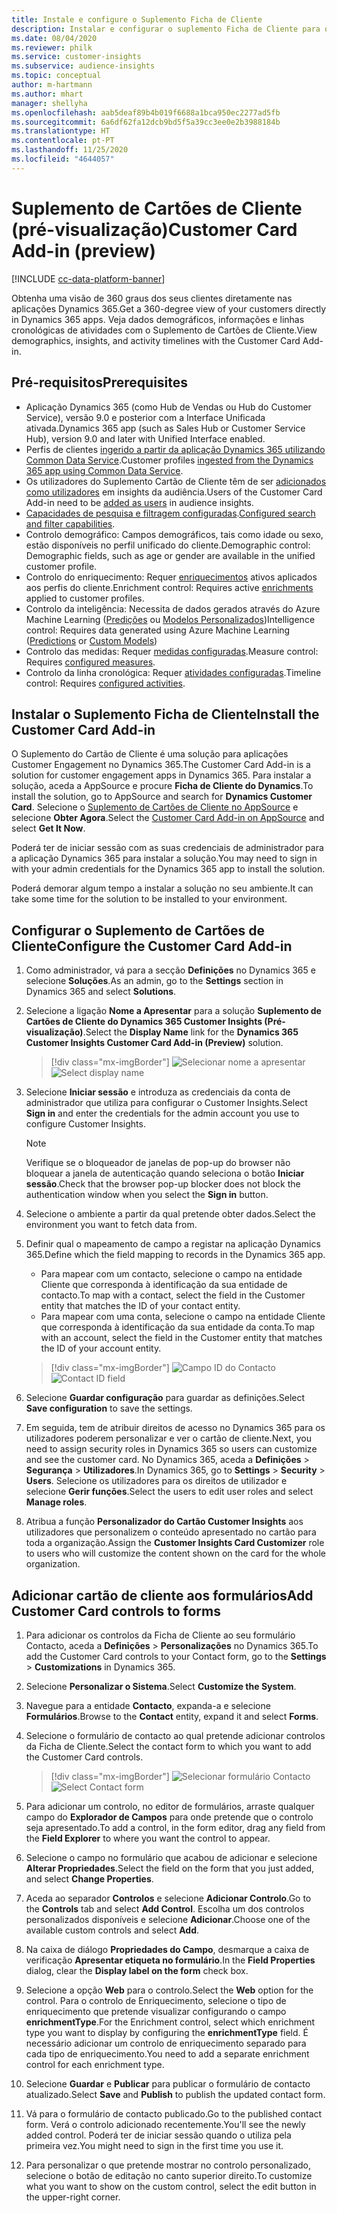 ```yaml
---
title: Instale e configure o Suplemento Ficha de Cliente
description: Instalar e configurar o suplemento Ficha de Cliente para o Dynamics 365 Customer Insights.
ms.date: 08/04/2020
ms.reviewer: philk
ms.service: customer-insights
ms.subservice: audience-insights
ms.topic: conceptual
author: m-hartmann
ms.author: mhart
manager: shellyha
ms.openlocfilehash: aab5deaf89b4b019f6688a1bca950ec2277ad5fb
ms.sourcegitcommit: 6a6df62fa12dcb9bd5f5a39cc3ee0e2b3988184b
ms.translationtype: HT
ms.contentlocale: pt-PT
ms.lasthandoff: 11/25/2020
ms.locfileid: "4644057"
---
```

# <a name="customer-card-add-in-preview"></a><span data-ttu-id="edbb8-103">Suplemento de Cartões de Cliente (pré-visualização)</span><span class="sxs-lookup"><span data-stu-id="edbb8-103">Customer Card Add-in (preview)</span></span>

[!INCLUDE [cc-data-platform-banner](../includes/cc-data-platform-banner.md)]

<span data-ttu-id="edbb8-104">Obtenha uma visão de 360 graus dos seus clientes diretamente nas aplicações Dynamics 365.</span><span class="sxs-lookup"><span data-stu-id="edbb8-104">Get a 360-degree view of your customers directly in Dynamics 365 apps.</span></span> <span data-ttu-id="edbb8-105">Veja dados demográficos, informações e linhas cronológicas de atividades com o Suplemento de Cartões de Cliente.</span><span class="sxs-lookup"><span data-stu-id="edbb8-105">View demographics, insights, and activity timelines with the Customer Card Add-in.</span></span>

## <a name="prerequisites"></a><span data-ttu-id="edbb8-106">Pré-requisitos</span><span class="sxs-lookup"><span data-stu-id="edbb8-106">Prerequisites</span></span>

- <span data-ttu-id="edbb8-107">Aplicação Dynamics 365 (como Hub de Vendas ou Hub do Customer Service), versão 9.0 e posterior com a Interface Unificada ativada.</span><span class="sxs-lookup"><span data-stu-id="edbb8-107">Dynamics 365 app (such as Sales Hub or Customer Service Hub), version 9.0 and later with Unified Interface enabled.</span></span>
- <span data-ttu-id="edbb8-108">Perfis de clientes [ingerido a partir da aplicação Dynamics 365 utilizando Common Data Service](connect-power-query.md).</span><span class="sxs-lookup"><span data-stu-id="edbb8-108">Customer profiles [ingested from the Dynamics 365 app using Common Data Service](connect-power-query.md).</span></span>
- <span data-ttu-id="edbb8-109">Os utilizadores do Suplemento Cartão de Cliente têm de ser [adicionados como utilizadores](permissions.md) em insights da audiência.</span><span class="sxs-lookup"><span data-stu-id="edbb8-109">Users of the Customer Card Add-in need to be [added as users](permissions.md) in audience insights.</span></span>
- <span data-ttu-id="edbb8-110">[Capacidades de pesquisa e filtragem configuradas](search-filter-index.md).</span><span class="sxs-lookup"><span data-stu-id="edbb8-110">[Configured search and filter capabilities](search-filter-index.md).</span></span>
- <span data-ttu-id="edbb8-111">Controlo demográfico: Campos demográficos, tais como idade ou sexo, estão disponíveis no perfil unificado do cliente.</span><span class="sxs-lookup"><span data-stu-id="edbb8-111">Demographic control: Demographic fields, such as age or gender are available in the unified customer profile.</span></span>
- <span data-ttu-id="edbb8-112">Controlo do enriquecimento: Requer [enriquecimentos](enrichment-hub.md) ativos aplicados aos perfis do cliente.</span><span class="sxs-lookup"><span data-stu-id="edbb8-112">Enrichment control: Requires active [enrichments](enrichment-hub.md) applied to customer profiles.</span></span>
- <span data-ttu-id="edbb8-113">Controlo da inteligência: Necessita de dados gerados através do Azure Machine Learning ([Predições](predictions.md) ou [Modelos Personalizados](custom-models.md))</span><span class="sxs-lookup"><span data-stu-id="edbb8-113">Intelligence control: Requires data generated using Azure Machine Learning ([Predictions](predictions.md) or [Custom Models](custom-models.md))</span></span>
- <span data-ttu-id="edbb8-114">Controlo das medidas: Requer [medidas configuradas](measures.md).</span><span class="sxs-lookup"><span data-stu-id="edbb8-114">Measure control: Requires [configured measures](measures.md).</span></span>
- <span data-ttu-id="edbb8-115">Controlo da linha cronológica: Requer [atividades configuradas](activities.md).</span><span class="sxs-lookup"><span data-stu-id="edbb8-115">Timeline control: Requires [configured activities](activities.md).</span></span>

## <a name="install-the-customer-card-add-in"></a><span data-ttu-id="edbb8-116">Instalar o Suplemento Ficha de Cliente</span><span class="sxs-lookup"><span data-stu-id="edbb8-116">Install the Customer Card Add-in</span></span>

<span data-ttu-id="edbb8-117">O Suplemento do Cartão de Cliente é uma solução para aplicações Customer Engagement no Dynamics 365.</span><span class="sxs-lookup"><span data-stu-id="edbb8-117">The Customer Card Add-in is a solution for customer engagement apps in Dynamics 365.</span></span> <span data-ttu-id="edbb8-118">Para instalar a solução, aceda a AppSource e procure **Ficha de Cliente do Dynamics**.</span><span class="sxs-lookup"><span data-stu-id="edbb8-118">To install the solution, go to AppSource and search for **Dynamics Customer Card**.</span></span> <span data-ttu-id="edbb8-119">Selecione o [Suplemento de Cartões de Cliente no AppSource](https://appsource.microsoft.com/product/dynamics-365/mscrm.dynamics_365_customer_insights_customer_card_addin?tab=Overview) e selecione **Obter Agora**.</span><span class="sxs-lookup"><span data-stu-id="edbb8-119">Select the [Customer Card Add-in on AppSource](https://appsource.microsoft.com/product/dynamics-365/mscrm.dynamics_365_customer_insights_customer_card_addin?tab=Overview) and select **Get It Now**.</span></span>

<span data-ttu-id="edbb8-120">Poderá ter de iniciar sessão com as suas credenciais de administrador para a aplicação Dynamics 365 para instalar a solução.</span><span class="sxs-lookup"><span data-stu-id="edbb8-120">You may need to sign in with your admin credentials for the Dynamics 365 app to install the solution.</span></span>

<span data-ttu-id="edbb8-121">Poderá demorar algum tempo a instalar a solução no seu ambiente.</span><span class="sxs-lookup"><span data-stu-id="edbb8-121">It can take some time for the solution to be installed to your environment.</span></span>

## <a name="configure-the-customer-card-add-in"></a><span data-ttu-id="edbb8-122">Configurar o Suplemento de Cartões de Cliente</span><span class="sxs-lookup"><span data-stu-id="edbb8-122">Configure the Customer Card Add-in</span></span>

1. <span data-ttu-id="edbb8-123">Como administrador, vá para a secção **Definições** no Dynamics 365 e selecione **Soluções**.</span><span class="sxs-lookup"><span data-stu-id="edbb8-123">As an admin, go to the **Settings** section in Dynamics 365 and select **Solutions**.</span></span>

1. <span data-ttu-id="edbb8-124">Selecione a ligação **Nome a Apresentar** para a solução **Suplemento de Cartões de Cliente do Dynamics 365 Customer Insights (Pré-visualização)**.</span><span class="sxs-lookup"><span data-stu-id="edbb8-124">Select the **Display Name** link for the **Dynamics 365 Customer Insights Customer Card Add-in (Preview)** solution.</span></span>

   > [!div class="mx-imgBorder"]
   > <span data-ttu-id="edbb8-125">![Selecionar nome a apresentar](media/select-display-name.png "Selecionar nome a apresentar")</span><span class="sxs-lookup"><span data-stu-id="edbb8-125">![Select display name](media/select-display-name.png "Select display name")</span></span>

1. <span data-ttu-id="edbb8-126">Selecione **Iniciar sessão** e introduza as credenciais da conta de administrador que utiliza para configurar o Customer Insights.</span><span class="sxs-lookup"><span data-stu-id="edbb8-126">Select **Sign in** and enter the credentials for the admin account you use to configure Customer Insights.</span></span>

   > [!NOTE]
   > <span data-ttu-id="edbb8-127">Verifique se o bloqueador de janelas de pop-up do browser não bloquear a janela de autenticação quando seleciona o botão **Iniciar sessão**.</span><span class="sxs-lookup"><span data-stu-id="edbb8-127">Check that the browser pop-up blocker does not block the authentication window when you select the **Sign in** button.</span></span>

1. <span data-ttu-id="edbb8-128">Selecione o ambiente a partir da qual pretende obter dados.</span><span class="sxs-lookup"><span data-stu-id="edbb8-128">Select the environment you want to fetch data from.</span></span>

1. <span data-ttu-id="edbb8-129">Definir qual o mapeamento de campo a registar na aplicação Dynamics 365.</span><span class="sxs-lookup"><span data-stu-id="edbb8-129">Define which the field mapping to records in the Dynamics 365 app.</span></span>
   - <span data-ttu-id="edbb8-130">Para mapear com um contacto, selecione o campo na entidade Cliente que corresponda à identificação da sua entidade de contacto.</span><span class="sxs-lookup"><span data-stu-id="edbb8-130">To map with a contact, select the field in the Customer entity that matches the ID of your contact entity.</span></span>
   - <span data-ttu-id="edbb8-131">Para mapear com uma conta, selecione o campo na entidade Cliente que corresponda à identificação da sua entidade da conta.</span><span class="sxs-lookup"><span data-stu-id="edbb8-131">To map with an account, select the field in the Customer entity that matches the ID of your account entity.</span></span>

   > [!div class="mx-imgBorder"]
   > <span data-ttu-id="edbb8-132">![Campo ID do Contacto](media/contact-id-field.png "Campo ID do Contacto")</span><span class="sxs-lookup"><span data-stu-id="edbb8-132">![Contact ID field](media/contact-id-field.png "Contact ID field")</span></span>

1. <span data-ttu-id="edbb8-133">Selecione **Guardar configuração** para guardar as definições.</span><span class="sxs-lookup"><span data-stu-id="edbb8-133">Select **Save configuration** to save the settings.</span></span>

1. <span data-ttu-id="edbb8-134">Em seguida, tem de atribuir direitos de acesso no Dynamics 365 para os utilizadores poderem personalizar e ver o cartão de cliente.</span><span class="sxs-lookup"><span data-stu-id="edbb8-134">Next, you need to assign security roles in Dynamics 365 so users can customize and see the customer card.</span></span> <span data-ttu-id="edbb8-135">No Dynamics 365, aceda a **Definições** > **Segurança** > **Utilizadores**.</span><span class="sxs-lookup"><span data-stu-id="edbb8-135">In Dynamics 365, go to **Settings** > **Security** > **Users**.</span></span> <span data-ttu-id="edbb8-136">Selecione os utilizadores para os direitos de utilizador e selecione **Gerir funções**.</span><span class="sxs-lookup"><span data-stu-id="edbb8-136">Select the users to edit user roles and select **Manage roles**.</span></span>

1. <span data-ttu-id="edbb8-137">Atribua a função **Personalizador do Cartão Customer Insights** aos utilizadores que personalizem o conteúdo apresentado no cartão para toda a organização.</span><span class="sxs-lookup"><span data-stu-id="edbb8-137">Assign the **Customer Insights Card Customizer** role to users who will customize the content shown on the card for the whole organization.</span></span>

## <a name="add-customer-card-controls-to-forms"></a><span data-ttu-id="edbb8-138">Adicionar cartão de cliente aos formulários</span><span class="sxs-lookup"><span data-stu-id="edbb8-138">Add Customer Card controls to forms</span></span>
  
1. <span data-ttu-id="edbb8-139">Para adicionar os controlos da Ficha de Cliente ao seu formulário Contacto, aceda a **Definições** > **Personalizações** no Dynamics 365.</span><span class="sxs-lookup"><span data-stu-id="edbb8-139">To add the Customer Card controls to your Contact form, go to the **Settings** > **Customizations** in Dynamics 365.</span></span>

1. <span data-ttu-id="edbb8-140">Selecione **Personalizar o Sistema**.</span><span class="sxs-lookup"><span data-stu-id="edbb8-140">Select **Customize the System**.</span></span>

1. <span data-ttu-id="edbb8-141">Navegue para a entidade **Contacto**, expanda-a e selecione **Formulários**.</span><span class="sxs-lookup"><span data-stu-id="edbb8-141">Browse to the **Contact** entity, expand it and select **Forms**.</span></span>

1. <span data-ttu-id="edbb8-142">Selecione o formulário de contacto ao qual pretende adicionar controlos da Ficha de Cliente.</span><span class="sxs-lookup"><span data-stu-id="edbb8-142">Select the contact form to which you want to add the Customer Card controls.</span></span>

    > [!div class="mx-imgBorder"]
    > <span data-ttu-id="edbb8-143">![Selecionar formulário Contacto](media/contact-active-forms.png "Selecionar formulário Contacto")</span><span class="sxs-lookup"><span data-stu-id="edbb8-143">![Select Contact form](media/contact-active-forms.png "Select Contact form")</span></span>

1. <span data-ttu-id="edbb8-144">Para adicionar um controlo, no editor de formulários, arraste qualquer campo do **Explorador de Campos** para onde pretende que o controlo seja apresentado.</span><span class="sxs-lookup"><span data-stu-id="edbb8-144">To add a control, in the form editor, drag any field from the **Field Explorer** to where you want the control to appear.</span></span>

1. <span data-ttu-id="edbb8-145">Selecione o campo no formulário que acabou de adicionar e selecione **Alterar Propriedades**.</span><span class="sxs-lookup"><span data-stu-id="edbb8-145">Select the field on the form that you just added, and select **Change Properties**.</span></span>

1. <span data-ttu-id="edbb8-146">Aceda ao separador **Controlos** e selecione **Adicionar Controlo**.</span><span class="sxs-lookup"><span data-stu-id="edbb8-146">Go to the **Controls** tab and select **Add Control**.</span></span> <span data-ttu-id="edbb8-147">Escolha um dos controlos personalizados disponíveis e selecione **Adicionar**.</span><span class="sxs-lookup"><span data-stu-id="edbb8-147">Choose one of the available custom controls and select **Add**.</span></span>

1. <span data-ttu-id="edbb8-148">Na caixa de diálogo **Propriedades do Campo**, desmarque a caixa de verificação **Apresentar etiqueta no formulário**.</span><span class="sxs-lookup"><span data-stu-id="edbb8-148">In the **Field Properties** dialog, clear the **Display label on the form** check box.</span></span>

1. <span data-ttu-id="edbb8-149">Selecione a opção **Web** para o controlo.</span><span class="sxs-lookup"><span data-stu-id="edbb8-149">Select the **Web** option for the control.</span></span> <span data-ttu-id="edbb8-150">Para o controlo de Enriquecimento, selecione o tipo de enriquecimento que pretende visualizar configurando o campo **enrichmentType**.</span><span class="sxs-lookup"><span data-stu-id="edbb8-150">For the Enrichment control, select which enrichment type you want to display by configuring the **enrichmentType** field.</span></span> <span data-ttu-id="edbb8-151">É necessário adicionar um controlo de enriquecimento separado para cada tipo de enriquecimento.</span><span class="sxs-lookup"><span data-stu-id="edbb8-151">You need to add a separate enrichment control for each enrichment type.</span></span>

1. <span data-ttu-id="edbb8-152">Selecione **Guardar** e **Publicar** para publicar o formulário de contacto atualizado.</span><span class="sxs-lookup"><span data-stu-id="edbb8-152">Select **Save** and **Publish** to publish the updated contact form.</span></span>

1. <span data-ttu-id="edbb8-153">Vá para o formulário de contacto publicado.</span><span class="sxs-lookup"><span data-stu-id="edbb8-153">Go to the published contact form.</span></span> <span data-ttu-id="edbb8-154">Verá o controlo adicionado recentemente.</span><span class="sxs-lookup"><span data-stu-id="edbb8-154">You'll see the newly added control.</span></span> <span data-ttu-id="edbb8-155">Poderá ter de iniciar sessão quando o utiliza pela primeira vez.</span><span class="sxs-lookup"><span data-stu-id="edbb8-155">You might need to sign in the first time you use it.</span></span>

1. <span data-ttu-id="edbb8-156">Para personalizar o que pretende mostrar no controlo personalizado, selecione o botão de editação no canto superior direito.</span><span class="sxs-lookup"><span data-stu-id="edbb8-156">To customize what you want to show on the custom control, select the edit button in the upper-right corner.</span></span>
